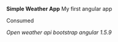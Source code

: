 **Simple Weather App**
My first angular app

Consumed

*Open weather api*
*bootstrap*
*angular 1.5.9*
